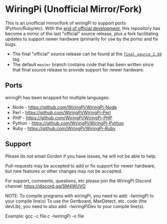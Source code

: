 WiringPi (Unofficial Mirror/Fork)
=================================

This is an unofficial mirror/fork of wiringPi to support ports (Python/Ruby/etc).  With the
[end of official development](http://wiringpi.com/wiringpi-deprecated/), this repository
has become a mirror of the last "official" source release, plus a fork facilitating updates
to support newer hardware (primarily for use by the ports) and fix bugs.

  * The final "official" source release can be found at the
    [`final_source_2.50`](https://github.com/WiringPi/WiringPi/tree/final_official_2.50) tag.
  * The default `master` branch contains code that has been written since that final source
    release to provide support for newer hardware.

Ports
-----

wiringPi has been wrapped for multiple languages:

* Node - https://github.com/WiringPi/WiringPi-Node
* Perl - https://github.com/WiringPi/WiringPi-Perl
* PHP - https://github.com/WiringPi/WiringPi-PHP
* Python - https://github.com/WiringPi/WiringPi-Python
* Ruby - https://github.com/WiringPi/WiringPi-Ruby

Support
-------

Please do not email Gordon if you have issues, he will not be able to help.

Pull-requests may be accepted to add or fix support for newer hardware, but new features or
other changes may not be accepted.

For support, comments, questions, etc please join the WiringPi Discord channel: https://discord.gg/SM4WUVG

NOTE: To compile programs with wiringPi, you need to add:
    -lwiringPi
  to your compile line(s) To use the Gertboard, MaxDetect, etc.
  code (the devLib), you need to also add:
    -lwiringPiDev
  to your compile line(s).

Example: gcc -c file.c -lwiringPi -o file
